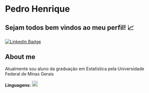 # Pedro Henrique

## Sejam todos bem vindos ao meu perfil! 📈

[![Linkedin Badge](https://img.shields.io/badge/-LinkedIn-blue?style=flat-square&logo=Linkedin&logoColor=white&link=https://www.linkedin.com/in/pedro-henrique-ribeiro-2076421a4/)](https://www.linkedin.com/in/pedro-henrique-ribeiro-2076421a4/)


## About me
Atualmente sou aluno da graduação em Estatística pela Universidade Federal de Minas Gerais

**Linguagens:**
<code><img height="20" src="https://github.com/Pedro-hn/Pedro-hn/blob/main/images.jpg"></code>
